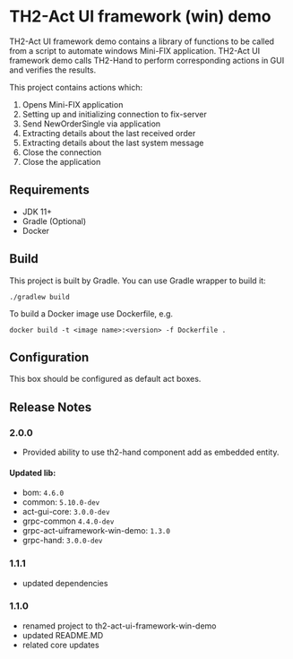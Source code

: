 # TH2-Act UI framework (win) demo

TH2-Act UI framework demo contains a library of functions to be called from a script to automate windows Mini-FIX application.
TH2-Act UI framework demo calls TH2-Hand to perform corresponding actions in GUI and verifies the results.

This project contains actions which:
1. Opens Mini-FIX application
2. Setting up and initializing connection to fix-server
3. Send NewOrderSingle via application
4. Extracting details about the last received order
5. Extracting details about the last system message
6. Close the connection
7. Close the application

## Requirements

* JDK 11+
* Gradle (Optional)
* Docker

## Build

This project is built by Gradle.
You can use Gradle wrapper to build it:
``` shell script
./gradlew build
```
To build a Docker image use Dockerfile,
e.g.
``` shell script
docker build -t <image name>:<version> -f Dockerfile .
``` 

## Configuration
This box should be configured as default act boxes.

## Release Notes

### 2.0.0

+ Provided ability to use th2-hand component add as embedded entity.

#### Updated lib:
+ bom: `4.6.0`
+ common: `5.10.0-dev`
+ act-gui-core: `3.0.0-dev`
+ grpc-common `4.4.0-dev`
+ grpc-act-uiframework-win-demo: `1.3.0`
+ grpc-hand: `3.0.0-dev`

### 1.1.1
+ updated dependencies

### 1.1.0
+ renamed project to th2-act-ui-framework-win-demo
+ updated README.MD
+ related core updates
